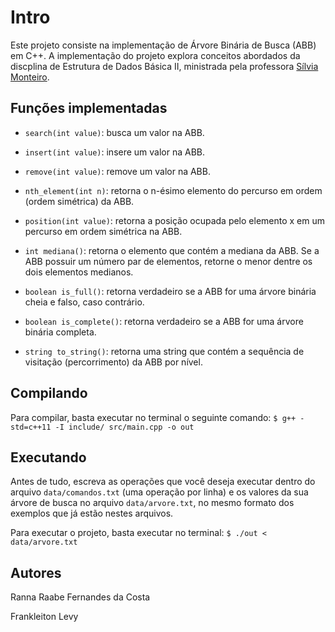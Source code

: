 # Intro
Este projeto consiste na implementação de Árvore Binária de Busca (ABB) em C++. A implementação do projeto explora conceitos abordados da discplina de Estrutura de Dados Básica II, ministrada pela professora [Sílvia Monteiro](https://sigaa.ufrn.br/sigaa/public/docente/portal.jsf?siape=2859606).

## Funções implementadas
- ```search(int value)```: busca um valor na ABB.

- ```insert(int value)```: insere um valor na ABB.

- ```remove(int value)```: remove um valor na ABB.

- ```nth_element(int n)```: retorna o n-ésimo elemento do percurso em ordem (ordem simétrica) da ABB.

- ```position(int value)```: retorna a posição ocupada pelo elemento x em um percurso em ordem simétrica na ABB.

- ```int mediana()```: retorna o elemento que contém a mediana da ABB. Se a ABB possuir um número par de elementos, retorne o menor dentre os dois elementos medianos.

- ```boolean is_full()```: retorna verdadeiro se a ABB for uma árvore binária cheia e falso, caso contrário.

- ```boolean is_complete()```: retorna verdadeiro se a ABB for uma árvore binária completa.

- ```string to_string()```: retorna uma string que contém a sequência de visitação (percorrimento) da ABB por nível.

## Compilando
Para compilar, basta executar no terminal o seguinte comando: ```$ g++ -std=c++11 -I include/ src/main.cpp -o out ```

## Executando
Antes de tudo, escreva as operações que você deseja executar dentro do arquivo ```data/comandos.txt``` (uma operação por linha) e os valores da sua árvore de busca no arquivo ```data/arvore.txt```, no mesmo formato dos exemplos que já estão nestes arquivos.

Para executar o projeto, basta executar no terminal: ```$ ./out < data/arvore.txt ```

## Autores
Ranna Raabe Fernandes da Costa

Frankleiton Levy

